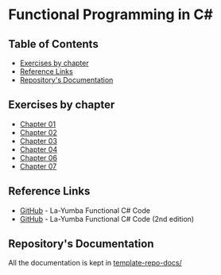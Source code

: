 # Functional Programming in C# #

<!-- START doctoc generated TOC please keep comment here to allow auto update -->
<!-- DON'T EDIT THIS SECTION, INSTEAD RE-RUN doctoc TO UPDATE -->
## Table of Contents ##

- [Exercises by chapter](#exercises-by-chapter)
- [Reference Links](#reference-links)
- [Repository's Documentation](#repositorys-documentation)

<!-- END doctoc generated TOC please keep comment here to allow auto update -->

## Exercises by chapter ##

- [Chapter 01](docs/chapter-01.md)
- [Chapter 02](docs/chapter-02.md)
- [Chapter 03](docs/chapter-03.md)
- [Chapter 04](docs/chapter-04.md)
- [Chapter 06](docs/chapter-06.md)
- [Chapter 07](docs/chapter-07.md)

## Reference Links ##

- [GitHub](https://github.com/la-yumba/functional-csharp-code) - La-Yumba Functional C# Code
- [GitHub](https://github.com/la-yumba/functional-csharp-code-2) - La-Yumba Functional C# Code (2nd edition)

## Repository's Documentation ##

All the documentation is kept in [template-repo-docs/](template-repo-docs/README.md)
